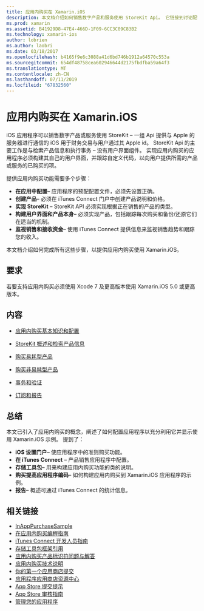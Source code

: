 ```yaml
---
title: 应用内购买在 Xamarin.iOS
description: 本文档介绍如何销售数字产品和服务使用 StoreKit Api。 它链接到讨论配置、 易耗型产品、 非易耗型产品、 事务、 订阅和的详细信息的指南。
ms.prod: xamarin
ms.assetid: B41929D8-47E4-466D-1F09-6CC3C09C83B2
ms.technology: xamarin-ios
author: lobrien
ms.author: laobri
ms.date: 03/18/2017
ms.openlocfilehash: b4165f9e6c3088a41d6bd746b1912a64570c553a
ms.sourcegitcommit: 654df48758cea602946644d2175fbdfba59a64f3
ms.translationtype: MT
ms.contentlocale: zh-CN
ms.lasthandoff: 07/11/2019
ms.locfileid: "67832560"
---
```

# <a name="in-app-purchasing-in-xamarinios"></a>应用内购买在 Xamarin.iOS

iOS 应用程序可以销售数字产品或服务使用 StoreKit – 一组 Api 提供与 Apple 的服务器进行通信的 iOS 用于财务交易与用户通过其 Apple id。 StoreKit Api 的主要工作是与检索产品信息和执行事务 – 没有用户界面组件。 实现应用内购买的应用程序必须构建其自己的用户界面，并跟踪自定义代码，以向用户提供所需的产品或服务的已购买的项。

提供应用内购买功能需要多个步骤：

-  **在应用中配置**– 应用程序的预配配置文件，必须先设置正确。
-  **创建产品**– 必须在 iTunes Connect 门户中创建产品说明和价格。
-  **实现 StoreKit** – StoreKit API 必须实现根据正在销售的产品的类型。
-  **构建用户界面和产品本身**– 必须实现产品，包括跟踪每次购买和备份/还原它们在适当的机制。
-  **监视销售和接收资金**– 使用 iTunes Connect 提供信息来监视销售趋势和跟踪您的收入。

本文档介绍如何完成所有这些步骤，以提供应用内购买使用 Xamarin.iOS。

## <a name="requirements"></a>要求

若要支持应用内购买必须使用 Xcode 7 及更高版本使用 Xamarin.iOS 5.0 或更高版本。

## <a name="contents"></a>内容

* [应用内购买基本知识和配置](~/ios/platform/in-app-purchasing/in-app-purchase-basics-and-configuration.md)

* [StoreKit 概述和检索产品信息](~/ios/platform/in-app-purchasing/store-kit-overview-and-retreiving-product-information.md)

* [购买易耗型产品](~/ios/platform/in-app-purchasing/purchasing-consumable-products.md)

* [购买非易耗型产品](~/ios/platform/in-app-purchasing/purchasing-non-consumable-products.md)

* [事务和验证](~/ios/platform/in-app-purchasing/transactions-and-verification.md)

* [订阅和报告](~/ios/platform/in-app-purchasing/subscriptions-and-reporting.md)

## <a name="summary"></a>总结

本文已引入了应用内购买的概念，阐述了如何配置应用程序以充分利用它并显示使用 Xamarin.iOS 示例。 提到了：

-  **iOS 设置门户**– 使应用程序中的准则购买功能。
-  **在 iTunes Connect** – 产品销售应用程序中配置。
-  **存储工具包**– 用来构建应用内购买功能的类的说明。
-  **购买提高应用程序编码**– 如何构建应用内购买到 Xamarin.iOS 应用程序的示例。
-  **报告**– 概述可通过 iTunes Connect 的统计信息。


## <a name="related-links"></a>相关链接

- [InAppPurchaseSample](https://developer.xamarin.com/samples/StoreKit/)
- [在应用内购买编程指南](https://developer.apple.com/library/ios/documentation/NetworkingInternet/Conceptual/StoreKitGuide/Introduction.html)
- [iTunes Connect 开发人员指南](https://developer.apple.com/library/ios/documentation/LanguagesUtilities/Conceptual/iTunesConnect_Guide/iTunesConnect_Guide.pdf)
- [存储工具包框架引用](https://developer.apple.com/library/ios/documentation/StoreKit/Reference/StoreKit_Collection/StoreKit_Collection.pdf)
- [应用内购买产品标识符问题与解答](https://developer.apple.com/library/ios/#qa/qa1329/_index.html)
- [应用内购买技术说明](https://developer.apple.com/library/ios/#technotes/tn2259/_index.html)
- [你的第一个应用商店提交](https://developer.apple.com/library/ios/documentation/IDEs/Conceptual/AppDistributionGuide/Introduction/Introduction.html)
- [应用程序应用商店资源中心](https://developer.apple.com/appstore/index.html)
- [App Store 提交提示](https://developer.apple.com/appstore/resources/submission/tips.html)
- [App Store 审核指南](https://developer.apple.com/appstore/resources/approval/guidelines.html)
- [管理您的应用程序](https://developer.apple.com/appstore/resources/managing/index.html)
